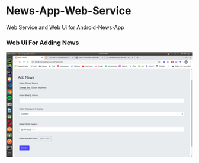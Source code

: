 # News-App-Web-Service

Web Service and Web Ui for Android-News-App

### Web Ui For Adding News
![](5.png)

